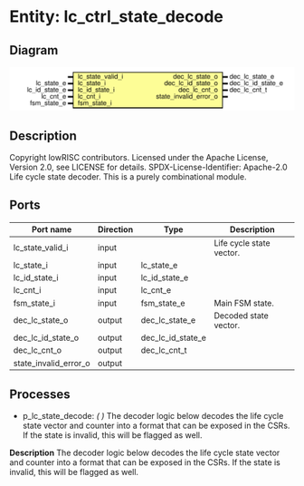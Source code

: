# Entity: lc_ctrl_state_decode
## Diagram
![Diagram](lc_ctrl_state_decode.svg "Diagram")
## Description
Copyright lowRISC contributors.
 Licensed under the Apache License, Version 2.0, see LICENSE for details.
 SPDX-License-Identifier: Apache-2.0
 Life cycle state decoder. This is a purely combinational module.
 
## Ports
| Port name             | Direction | Type              | Description              |
| --------------------- | --------- | ----------------- | ------------------------ |
| lc_state_valid_i      | input     |                   | Life cycle state vector. |
| lc_state_i            | input     | lc_state_e        |                          |
| lc_id_state_i         | input     | lc_id_state_e     |                          |
| lc_cnt_i              | input     | lc_cnt_e          |                          |
| fsm_state_i           | input     | fsm_state_e       | Main FSM state.          |
| dec_lc_state_o        | output    | dec_lc_state_e    | Decoded state vector.    |
| dec_lc_id_state_o     | output    | dec_lc_id_state_e |                          |
| dec_lc_cnt_o          | output    | dec_lc_cnt_t      |                          |
| state_invalid_error_o | output    |                   |                          |
## Processes
- p_lc_state_decode: _(  )_
The decoder logic below decodes the life cycle state vector and counter
into a format that can be exposed in the CSRs. If the state is invalid,
this will be flagged as well.

**Description**
The decoder logic below decodes the life cycle state vector and counter
into a format that can be exposed in the CSRs. If the state is invalid,
this will be flagged as well.

